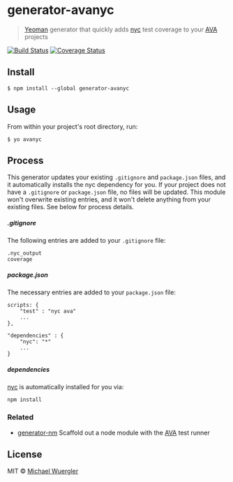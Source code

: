 # generator-avanyc 

> [Yeoman](http://yeoman.io/) generator that quickly adds [nyc](https://github.com/bcoe/nyc) test coverage to your [AVA](https://github.com/sindresorhus/ava) projects

[![Build Status](https://travis-ci.org/radiovisual/generator-avanyc.svg?branch=master)](https://travis-ci.org/radiovisual/generator-avanyc) [![Coverage Status](https://coveralls.io/repos/github/radiovisual/valid-file/badge.svg?branch=master)](https://coveralls.io/github/radiovisual/valid-file?branch=master)

## Install

```
$ npm install --global generator-avanyc
```


## Usage

From within your project's root directory, run:

```
$ yo avanyc
```

## Process

This generator updates your existing `.gitignore` and `package.json` files, and it automatically installs the nyc
dependency for you. If your project does not have a `.gitignore` or `package.json` file, no files will be updated.
This module won't overwrite existing entries, and it won't delete anything from your existing files.
See below for process details.

##### .gitignore

The following entries are added to your `.gitignore` file:

```
.nyc_output
coverage
```

##### package.json

The necessary entries are added to your `package.json` file:

```
scripts: {
    "test" : "nyc ava"
    ...
},

"dependencies" : {
    "nyc": "*"
    ...
}
```

##### dependencies

[nyc](https://github.com/bcoe/nyc) is automatically installed for you via:

```
npm install
```

### Related

- [generator-nm](https://github.com/sindresorhus/generator-nm) Scaffold out a node module with the [AVA](https://github.com/sindresorhus/ava) test runner

## License

MIT © [Michael Wuergler](http://numetriclabs.com)
